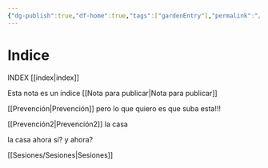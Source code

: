 ```yaml
---
{"dg-publish":true,"df-home":true,"tags":["gardenEntry"],"permalink":"/home/","dgPassFrontmatter":true,"noteIcon":"","created":"2025-06-15T01:11:33.644-04:00","updated":"2025-06-15T10:24:25.006-04:00"}
---
```



# Indice 

INDEX
[[index\|index]]

Esta nota es un índice [[Nota para publicar\|Nota para publicar]]

[[Prevención\|Prevención]]
pero lo que quiero es que suba esta!!!

[[Prevención2\|Prevención2]]
la casa

la casa ahora sí? 
y ahora? 

[[Sesiones/Sesiones\|Sesiones]]

